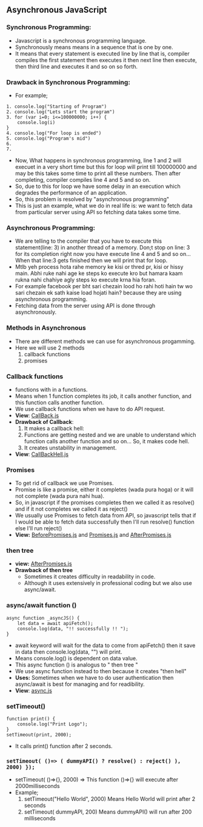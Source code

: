 ## Asynchronous JavaScript


### Synchronous Programming:
- Javascript is a synchronous programming language.
- Synchronously means means in a sequence that is one by one.
- It means that every statement is executed line by line that is, compiler compiles the first statement then executes it then next line then execute, then third line and executes it and so on so forth.


### Drawback in Synchronous Programming:
- For example;
```
1. console.log("Starting of Program")
2. console.log("Lets start the program")
3. for (var i=0; i<=100000000; i++) {
    console.log(i)
}
4. console.log("For loop is ended")
5. console.log("Program's mid")
6.
7.
```
- Now, What happens in synchronous programming, line 1 and 2 will execuet in a very short time but this for loop will print till 100000000 and may be this takes some time to print all these numbers. Then after completing, compiler compiles line 4 and 5 and so on.
- So, due to this for loop we have some delay in an execution which degrades the performance of an application.
- So, this problem is resolved by "asynchronous programming"
- This is just an example, what we do in real life is: we want to fetch data from particular server using API so fetching data takes some time.


### Asynchronous Programming:
- We are telling to the compiler that you have to execute this statement(line: 3) in another thread of a memory. Don;t stop on line: 3 for its completion right now you have execute line 4 and 5 and so on... When that line:3 gets finished then we will print that for loop.
- Mtlb yeh process hota rahe memory ke kisi or thred pr, kisi or hissy main. Abhi ruke nahi age ke steps ko execute kro but hamara kaam rukna nahi chahiye agly steps ko execute krna hia foran.
- For example facebook per bht sari chezain lood ho rahi hoti hain tw wo sari chezain ek sath kaise load hojati hain? because they are using asynchronous programming.
- Fetching data from the server using API is done through asynchronously.


### Methods in Asynchronous
- There are different methods we can use for asynchronous progamming.
- Here we will use 2 methods
  1. callback functions
  2. promises


### Callback functions
- functions with in a functions.
- Means when 1 function completes its job, it calls another function, and this function calls another function.
- We use callback functions when we have to do API request.
- **View**: [CallBack.js](https://github.com/Engr-Asad-Hussain/BootCamp2020-Class07/blob/master/Callback.js)
- **Drawback of Callback**: 
    1. It makes a callback hell: 
    2. Functions are getting nested and we are unable to understand which function calls another function and so on... So, it makes code hell. 
    3. It creates unstability in management.
- **View**: [CallBackHell.js](https://github.com/Engr-Asad-Hussain/BootCamp2020-Class07/blob/master/CallBackHell.js)


### Promises
- To get rid of callback we use Promises.
- Promise is like a promise, either it completes (wada pura hoga) or it will not complete (wada pura nahi hua).
- So, in javascript if the promises completes then we called it as resolve() and if it not completes we called it as reject()
- We usually use Promises to fetch data from API, so javascript tells that if I would be able to fetch data successfully then I'll run resolve() function else I'll run reject()
- **View:** [BeforePromises.js](https://github.com/Engr-Asad-Hussain/BootCamp2020-Class07/blob/master/BeforePromises.js) and [Promises.js](https://github.com/Engr-Asad-Hussain/BootCamp2020-Class07/blob/master/Promises.js) and [AfterPromises.js](https://github.com/Engr-Asad-Hussain/BootCamp2020-Class07/blob/master/AfterPromises.js)


### then tree
- **view:** [AfterPromises.js](https://github.com/Engr-Asad-Hussain/BootCamp2020-Class07/blob/master/AfterPromises.js)
- **Drawback of then tree**
    - Sometimes it creates difficulty in readability in code.
    - Although it uses extensively in professional coding but we also use async/await.

### async/await function ()
```
async function _asyncJS() {
    let data = await apiFetch();
    console.log(data, "!! successfully !! ");
}
```
- await keyword will wait for the data to come from apiFetch() then it save in data then console.log(data, "") will print.
- Means console.log() is dependent on data value.
- This async function () is analogus to " then tree "
- We use async function instead to then because it creates "then hell"
- **Uses:** Sometimes when we have to do user authentication then async/await is best for managing and for readibility.
- **View**: [async.js](https://github.com/Engr-Asad-Hussain/BootCamp2020-Class07/blob/master/async.js)

### setTimeout()
```
function print() {
    console.log("Print Logo");
}
setTimeout(print, 2000);
```
- It calls print() function after 2 seconds.


### ```setTimeout( ()=> ( dummyAPI() ? resolve() : reject() ), 2000) });```
- setTimeout( ()=>{}, 2000) => This function ()=>{} will execute after 2000milliseconds
- Example;
    1. setTimeout("Hello World", 2000) Means Hello World will print after 2 seconds
    2. setTimeout( dummyAPI, 200) Means dummyAPI() will run after 200 milliseconds


